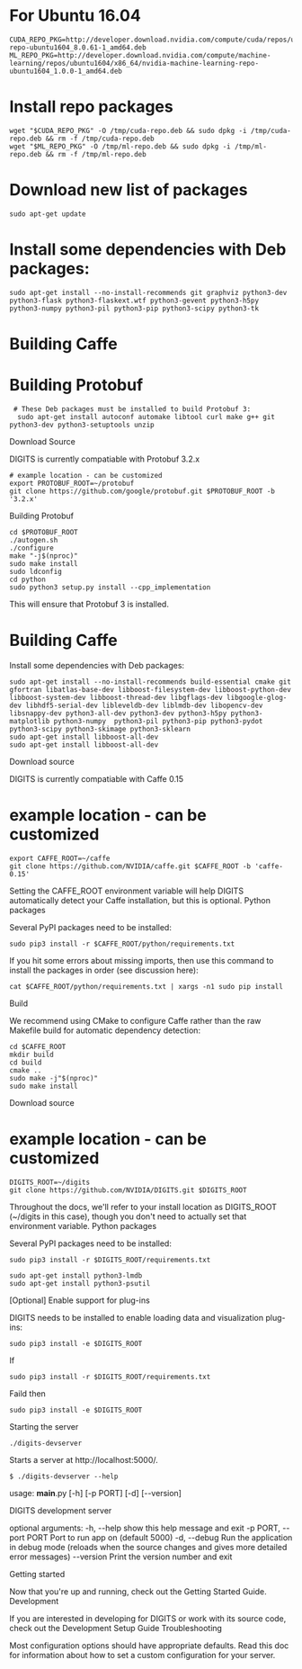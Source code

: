
# For Ubuntu 16.04
```
CUDA_REPO_PKG=http://developer.download.nvidia.com/compute/cuda/repos/ubuntu1604/x86_64/cuda-repo-ubuntu1604_8.0.61-1_amd64.deb
ML_REPO_PKG=http://developer.download.nvidia.com/compute/machine-learning/repos/ubuntu1604/x86_64/nvidia-machine-learning-repo-ubuntu1604_1.0.0-1_amd64.deb
```
# Install repo packages
```
wget "$CUDA_REPO_PKG" -O /tmp/cuda-repo.deb && sudo dpkg -i /tmp/cuda-repo.deb && rm -f /tmp/cuda-repo.deb
wget "$ML_REPO_PKG" -O /tmp/ml-repo.deb && sudo dpkg -i /tmp/ml-repo.deb && rm -f /tmp/ml-repo.deb
```
# Download new list of packages
```
sudo apt-get update
```
# Install some dependencies with Deb packages:
```
sudo apt-get install --no-install-recommends git graphviz python3-dev python3-flask python3-flaskext.wtf python3-gevent python3-h5py python3-numpy python3-pil python3-pip python3-scipy python3-tk
```
# Building Caffe

# Building Protobuf
```
 # These Deb packages must be installed to build Protobuf 3: 
  sudo apt-get install autoconf automake libtool curl make g++ git python3-dev python3-setuptools unzip
```  
Download Source

DIGITS is currently compatiable with Protobuf 3.2.x

```
# example location - can be customized
export PROTOBUF_ROOT=~/protobuf
git clone https://github.com/google/protobuf.git $PROTOBUF_ROOT -b '3.2.x'
```
Building Protobuf
```
cd $PROTOBUF_ROOT
./autogen.sh
./configure
make "-j$(nproc)"
sudo make install
sudo ldconfig
cd python
sudo python3 setup.py install --cpp_implementation
```
This will ensure that Protobuf 3 is installed.
# Building Caffe

Install some dependencies with Deb packages:
```
sudo apt-get install --no-install-recommends build-essential cmake git gfortran libatlas-base-dev libboost-filesystem-dev libboost-python-dev libboost-system-dev libboost-thread-dev libgflags-dev libgoogle-glog-dev libhdf5-serial-dev libleveldb-dev liblmdb-dev libopencv-dev libsnappy-dev python3-all-dev python3-dev python3-h5py python3-matplotlib python3-numpy  python3-pil python3-pip python3-pydot python3-scipy python3-skimage python3-sklearn
sudo apt-get install libboost-all-dev
sudo apt-get install libboost-all-dev
```

Download source

DIGITS is currently compatiable with Caffe 0.15

# example location - can be customized
```
export CAFFE_ROOT=~/caffe
git clone https://github.com/NVIDIA/caffe.git $CAFFE_ROOT -b 'caffe-0.15'
```
Setting the CAFFE_ROOT environment variable will help DIGITS automatically detect your Caffe installation, but this is optional.
Python packages

Several PyPI packages need to be installed:
```
sudo pip3 install -r $CAFFE_ROOT/python/requirements.txt
```
If you hit some errors about missing imports, then use this command to install the packages in order (see discussion here):
```
cat $CAFFE_ROOT/python/requirements.txt | xargs -n1 sudo pip install
```
Build

We recommend using CMake to configure Caffe rather than the raw Makefile build for automatic dependency detection:
```
cd $CAFFE_ROOT
mkdir build
cd build
cmake ..
sudo make -j"$(nproc)"
sudo make install
```

Download source

# example location - can be customized
```
DIGITS_ROOT=~/digits
git clone https://github.com/NVIDIA/DIGITS.git $DIGITS_ROOT
```
Throughout the docs, we'll refer to your install location as DIGITS_ROOT (~/digits in this case), though you don't need to actually set that environment variable.
Python packages

Several PyPI packages need to be installed:
```
sudo pip3 install -r $DIGITS_ROOT/requirements.txt

sudo apt-get install python3-lmdb
sudo apt-get install python3-psutil
```

[Optional] Enable support for plug-ins

DIGITS needs to be installed to enable loading data and visualization plug-ins:
```
sudo pip3 install -e $DIGITS_ROOT
```
If 
```
sudo pip3 install -r $DIGITS_ROOT/requirements.txt 
```
Faild then
```
sudo pip3 install -e $DIGITS_ROOT
```

Starting the server
```
./digits-devserver
```
Starts a server at http://localhost:5000/.
```
$ ./digits-devserver --help
```
usage: __main__.py [-h] [-p PORT] [-d] [--version]

DIGITS development server

optional arguments:
  -h, --help            show this help message and exit
  -p PORT, --port PORT  Port to run app on (default 5000)
  -d, --debug           Run the application in debug mode (reloads when the
                        source changes and gives more detailed error messages)
  --version             Print the version number and exit

Getting started

Now that you're up and running, check out the Getting Started Guide.
Development

If you are interested in developing for DIGITS or work with its source code, check out the Development Setup Guide
Troubleshooting

Most configuration options should have appropriate defaults. Read this doc for information about how to set a custom configuration for your server.
